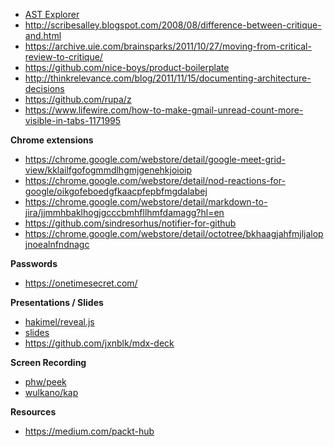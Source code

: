 - [AST Explorer](https://astexplorer.net/)
- http://scribesalley.blogspot.com/2008/08/difference-between-critique-and.html
- https://archive.uie.com/brainsparks/2011/10/27/moving-from-critical-review-to-critique/
- https://github.com/nice-boys/product-boilerplate
- http://thinkrelevance.com/blog/2011/11/15/documenting-architecture-decisions
- https://github.com/rupa/z
- https://www.lifewire.com/how-to-make-gmail-unread-count-more-visible-in-tabs-1171995

**Chrome extensions**

- https://chrome.google.com/webstore/detail/google-meet-grid-view/kklailfgofogmmdlhgmjgenehkjoioip
- https://chrome.google.com/webstore/detail/nod-reactions-for-google/oikgofeboedgfkaacpfepbfmgdalabej
- https://chrome.google.com/webstore/detail/markdown-to-jira/jjmmhbaklhogjgcccbmhfllhmfdamagg?hl=en
- https://github.com/sindresorhus/notifier-for-github
- https://chrome.google.com/webstore/detail/octotree/bkhaagjahfmjljalopjnoealnfndnagc

**Passwords**

- https://onetimesecret.com/

**Presentations / Slides**

- [hakimel/reveal.js](https://github.com/hakimel/reveal.js)
- [slides](https://slides.com/)
- https://github.com/jxnblk/mdx-deck

**Screen Recording**

- [phw/peek](https://github.com/phw/peek)
- [wulkano/kap](https://github.com/wulkano/kap)

**Resources**

- https://medium.com/packt-hub
